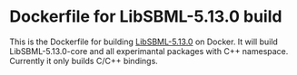 # Dockerfile for LibSBML-5.13.0 build
This is the Dockerfile for building [LibSBML-5.13.0](http://sbml.org/Software/libSBML) on Docker.
It will build LibSBML-5.13.0-core and all experimantal packages with C++ namespace.
Currently it only builds C/C++ bindings.
